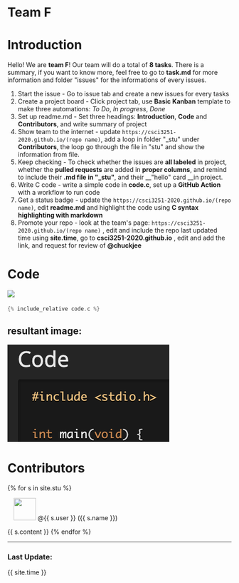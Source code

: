 # Team F
 
 # Introduction

Hello! We are __team F__! Our team will do a total of __8 tasks__. There is a summary, if you want to know more, feel free to go to __task.md__ for more information and folder "issues" for the informations of every issues.

1. Start the issue - Go to issue tab and create a new issues for every tasks
1. Create a project board - Click project tab, use __Basic Kanban__ template to make three automations: _To Do_, _In progress_, _Done_
1. Set up readme.md - Set three headings: __Introduction__, __Code__ and __Contributors__, and write summary of project
1. Show team to the internet - update `https://csci3251-2020.github.io/(repo name)`, add a loop in folder "_stu" under __Contributors__, the loop go through the file in "stu" and show the information from file.
1. Keep checking - To check whether the issues are __all labeled__ in project, whether the __pulled requests__ are added in __proper columns__, and remind to include their __.md file in "_stu"__, and their __"hello" card __in project.
1. Write C code - write a simple code in __code.c__, set up a __GitHub Action__ with a workflow to run code
1. Get a status badge - update the `https://csci3251-2020.github.io/(repo name)`, edit __readme.md__ and highlight the code using __C syntax highlighting with markdown__
1. Promote your repo - look at the team's page: `https://csci3251-2020.github.io/(repo name)` , edit and include the repo last updated time using __site.time__, go to __csci3251-2020.github.io__ , edit and add the link, and request for review of __@chuckjee__


# Code
![](https://github.com/csci3251-2020/project-team-f/workflows/C/C++_CI_by_team_f/badge.svg)
```c
{% include_relative code.c %}
```

## resultant image:
![image](https://github.com/csci3251-2020/project-team-f/blob/master/issues/task7.png)

# Contributors
{% for s in site.stu %}
  <p>
   &emsp;<img src="{{ s.image }}" height="50" width="50">
   @{{ s.user }} ({{ s.name }})
  </p>
  {{ s.content }}
{% endfor %}

---
### Last Update:
<p> {{ site.time }} </p>
